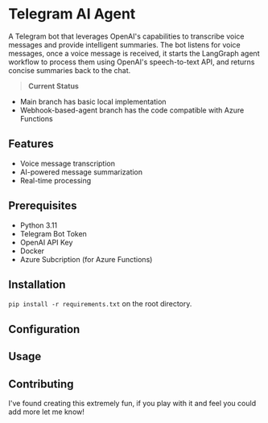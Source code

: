 # Telegram AI Agent

A Telegram bot that leverages OpenAI's capabilities to transcribe voice messages and provide intelligent summaries. The bot listens for voice messages, once a voice message is received, it starts the LangGraph agent workflow to process them using OpenAI's speech-to-text API, and returns concise summaries back to the chat.

> **Current Status**
- Main branch has basic local implementation
- Webhook-based-agent branch has the code compatible with Azure Functions

## Features

- Voice message transcription
- AI-powered message summarization
- Real-time processing

## Prerequisites

- Python 3.11
- Telegram Bot Token
- OpenAI API Key
- Docker
- Azure Subcription (for Azure Functions)

## Installation

```pip install -r requirements.txt``` on the root directory.

## Configuration

## Usage

## Contributing

I've found creating this extremely fun, if you play with it and feel you could add more let me know!
